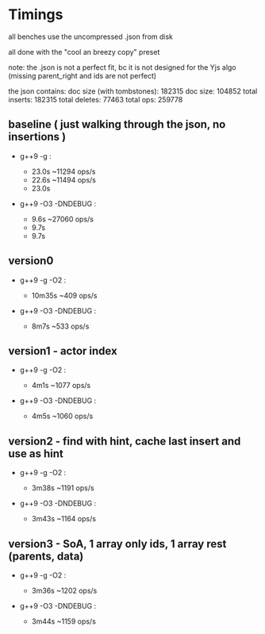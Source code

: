 # Timings

all benches use the uncompressed .json from disk

all done with the "cool an breezy copy" preset

note: the .json is not a perfect fit, bc it is not designed for the Yjs algo (missing parent_right and ids are not perfect)

the json contains:
	doc size (with tombstones): 182315
	doc size: 104852
	total inserts: 182315
	total deletes: 77463
	total ops: 259778

## baseline ( just walking through the json, no insertions )

- g++9 -g :
	- 23.0s		~11294 ops/s
	- 22.6s		~11494 ops/s
	- 23.0s

- g++9 -O3 -DNDEBUG :
	- 9.6s		~27060 ops/s
	- 9.7s
	- 9.7s


## version0

- g++9 -g -O2 :
	- 10m35s	~409 ops/s

- g++9 -O3 -DNDEBUG :
	- 8m7s		~533 ops/s

## version1 - actor index

- g++9 -g -O2 :
	- 4m1s		~1077 ops/s

- g++9 -O3 -DNDEBUG :
	- 4m5s		~1060 ops/s

## version2 - find with hint, cache last insert and use as hint

- g++9 -g -O2 :
	- 3m38s		~1191 ops/s

- g++9 -O3 -DNDEBUG :
	- 3m43s		~1164 ops/s

## version3 - SoA, 1 array only ids, 1 array rest (parents, data)

- g++9 -g -O2 :
	- 3m36s		~1202 ops/s

- g++9 -O3 -DNDEBUG :
	- 3m44s		~1159 ops/s

